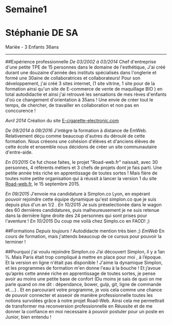 # Semaine1

# Stéphanie DE SA
Mariée - 3 Enfants
36ans

----------------------------------------

##Expérience professionnelle
*_De 03/2002 à 03/2014_* Chef d'entreprise d'une petite TPE de 15 personnes dans le domaine de l'esthétique,
J'ai créé durant une douzaine d'année des instituts spécialisés dans l'onglerie et formé une 30aine de collaboratrices et collaborateurs!
Pour son développement, j'ai créé 3 sites internet, (1 site vitrine, 1 site pour de la formation ainsi qu'un site de E-commerce de vente de maquillage BIO ) en total autodidactie et ainsi j'ai retrouvé les sensations de mes rèves d'enfants d'où ce changement d'orientation à 35ans !
Une envie de créer tout le temps, de chercher, de travailler en collaboration et non pas en conccurence !

*_Avril 2014_* Création du site [E-cigarette-electronic.com](htt://www.e-cigarette-electronic.com)

*_De 09/2014 à 09/2016_*  J'intègre la formation à distance de EmWeb. Relativement déçu comme beaucoup d'autres du déroulé de cette formation.
Nous créeons une cohésion d'élèves et d'anciens élèves de cette école et ensemble nous décidons de créer un site communautaire d'entre-aide.

*_En 01/2015_* Ce fut chose faites, le projet "Road-web.fr" naissait, avec 30 personnes, 4 référents métiers et 3 chefs de projets dont je fais parti.
Une petite année très riche en apprentissage de toutes sortes ! Mais fière de toutes notre petite organisation qui à réussit à lancer la version 1 du site [Road-web.fr](http://www.road-web.fr), le 15 septembre 2015.

*_En 09/2015_* J'envoie ma candidature à Simplon.co Lyon, en espérant pouvoir rejoindre cette équipe dynamique qu'est simplon.co que je suis depuis plus d'un an 1/2 .
*_En 10/2015_* Je suis préselectionée dans le wagon des 60 dernières candidatures, puis malheureusement je ne suis retenue dans la dernière ligne droite des 24 personnes qui sont prises pour l'aventure !
*_En 10/2015_* Du coup me voilà chez Simplo.co en FAOD! ;)


##Formations
*_Depuis toujours !_* Autodidacte mention très bien ;)
*_EmWeb_* En cours de formation, mais j'attends beaucoup de ce cursus pour pouvoir la terminer !


##Pourquoi j'ai voulu rejoindre Simplon.co
J’ai découvert Simplon, il y a 1an ½. Mais Paris était trop compliqué à mettre en place pour moi , à l’époque. Et la version en ligne n'était pas disponible !
J'aime la dynamique Simplon, et les programmes de formation m'en donne l'eau à la bouche ! 
Et j’avoue qu’après cette année riche en apprentissage de toutes sortes, je pense avoir au moins une petite base de confort (Du moins je sais de quoi on me parle quand on me dit : dépendance, bower, gulp, git, ligne de commande et….) .
Et en parcourant votre programme, je vois cela comme une chance de pouvoir connecter et asseoir de manière professionnelle toutes les notions survolées grâce à notre projet Road-Web. 
Ainsi cela me permettrait de transformer ma reconversion professionnelle en Réussite et de me donner la confiance en moi necessaire à pouvoir postuler pour un poste en Junior, bien entendu !




